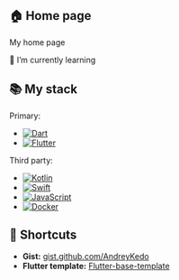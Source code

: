 ## 🏠 Home page

My home page

🌱 I’m currently learning

## 📚 My stack

Primary:
+ [![Dart](https://img.shields.io/badge/-Dart-05122A?style=flat-square&logo=dart&color=white&labelColor=black)](https://dart.dev/)
+ [![Flutter](https://img.shields.io/badge/-Flutter-05122A?style=flat-square&logo=flutter&color=white&labelColor=black)](http://flutter.dev/)

Third party:
+ [![Kotlin](https://img.shields.io/badge/-Kotlin-05122A?style=flat-square&logo=kotlin&color=white)](https://kotlinlang.org/)
+ [![Swift](https://img.shields.io/badge/-Swifts-05122A?style=flat-square&logo=swift&color=white)](https://www.swift.org/)
+ [![JavaScript](https://img.shields.io/badge/-JavaScript-05122A?style=flat-square&logo=JavaScript&color=white)](https://developer.mozilla.org/ru/docs/Web/JavaScript)
+ [![Docker](https://img.shields.io/badge/-Docker-05122A?style=flat-square&logo=Docker&color=white)](https://www.docker.com/)

## 📝 Shortcuts 

+ **Gist:** [gist.github.com/AndreyKedo](https://gist.github.com/AndreyKedo)  
+ **Flutter template:** [Flutter-base-template](https://github.com/AndreyKedo/Flutter-base-template)

